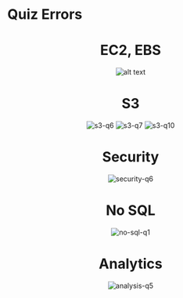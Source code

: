 # Quiz Errors

<div align="center">
    <h1>EC2, EBS</h1>
    <img src="images/ebs-ec2-q1.png" alt="alt text">
    <h1>S3</h1>
    <img src="images/s3-q6.png" alt="s3-q6">
    <img src="images/s3-q7.png" alt="s3-q7">
    <img src="images/s3-q10.png" alt="s3-q10">
    <h1>Security</h1>
    <img src="images/security-q6.png" alt="security-q6">
    <h1>No SQL</h1>
    <img src="images/no-sql-q1.png" alt="no-sql-q1">
    <h1>Analytics</h1>
    <img src="images/analysis-q5.png" alt="analysis-q5">
</div>
